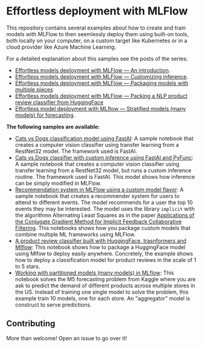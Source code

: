 # Effortless deployment with MLFlow

This repository contains several examples about how to create and train models with MLFlow to then seemlessly deploy them using built-on tools, both locally on your computer, on a custom target like Kubernetes or in a cloud provider like Azure Machine Learning.

For a detailed explanation about this samples see the posts of the series:
- [Effortless models deployment with MLFlow — An introduction](https://santiagof.medium.com/effortless-models-deployment-with-mlflow-2b1b443ff157).
- [Effortless models deployment with MLFlow — Customizing inference](https://santiagof.medium.com/effortless-models-deployment-with-mlflow-customizing-inference-e880cd1c9bdd).
- [Effortless models deployment with MLFlow — Packaging models with multiple pieces](https://santiagof.medium.com/effortless-models-deployment-with-mlflow-models-with-multiple-pieces-f38443641c8d)
- [Effortless models deployment with MLFlow — Packing a NLP product review classifier from HuggingFace](https://santiagof.medium.com/effortless-models-deployment-with-mlflow-packing-a-nlp-product-review-classifier-from-huggingface-13be2650333)
- [Effortless model deployment with MLflow — Stratified models (many models) for forecasting](https://santiagof.medium.com/effortless-model-deployment-with-mlflow-stratified-models-many-models-for-forecasting-a7b3d59cc5ee).

**The following samples are available:**
- [Cats vs Dogs classification model using FastAI](dogs-and-cats/fastai-dogs-and-cats.ipynb): A sample notebook that creates a computer vision classifier using transfer learning from a RestNet32 model. The framework used is FastAI.
- [Cats vs Dogs classifier with custom inference using FastAI and PyFunc](dogs-and-cats/fastai-dogs-and-cats-pyfunc.ipynb): A sample notebook that creates a computer vision classifier using transfer learning from a RestNet32 model, but runs a custom inference routine. The framework used is FastAI. This model shows how inference can be simply modified in MLFlow.
- [Recommendation system in MLFlow using a custom model flavor](event-recommender/event-recommender.ipynb): A sample notebook that creates a recommender system for users to attend to different events. The model recommends for a user the top 10 events they may be interested. The model uses the library `implicit` with the algorithmn Alternating Least Squares as in the paper [Applications of the Conjugate Gradient Method for Implicit Feedback Collaborative Filtering](https://dl.acm.org/doi/10.1145/2043932.2043987). This notebooks shows how you package custom models that combine multiple ML frameworks using MLFlow.
- [A product review classifier built with HuggingFace, trasnformers and Mlflow](transformer-classifier/bert-for-classification.ipynb): This notebook shows how to package a HuggingFace model using Mlfow to deploy easily anywhere. Concretely, the example shows how to deploy a classification model for product reviews in the scale of 1 to 5 stars.
- [Working with partitioned models (many models) in MLflow](partitioned-models/m5-forecasting-lightgbm-with-timeseries-splits.ipynb): This notebook solves the M5 forecasting problem from Kaggle where you are ask to predict the demand of different products across multiple stores in the US. Instead of training one single model to solve the problem, this example train 10 models, one for each store. An "aggregator" model is construct to serve predictions.

## Contributing

More than welcome! Open an issue to go over it!
